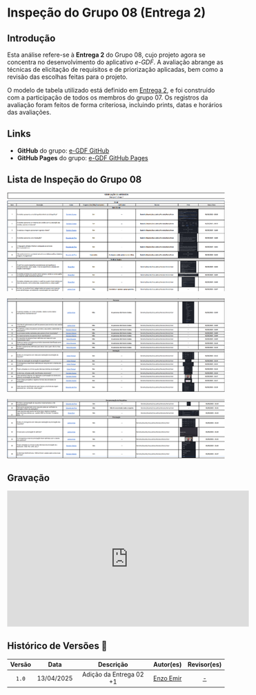 # Inspeção do Grupo 08 (Entrega 2)

## Introdução

Esta análise refere-se à **Entrega 2** do Grupo 08, cujo projeto agora se concentra no desenvolvimento do aplicativo *e-GDF*. A avaliação abrange as técnicas de elicitação de requisitos e de priorização aplicadas, bem como a revisão das escolhas feitas para o projeto.

O modelo de tabela utilizado está definido em [Entrega 2](../../Entregas/Entrega-2), e foi construído com a participação de todos os membros do grupo 07. Os registros da avaliação foram feitos de forma criteriosa, incluindo prints, datas e horários das avaliações.

## Links

- **GitHub** do grupo: [e-GDF GitHub](https://github.com/Requisitos-de-Software/2025.1-e-GDF)
- **GitHub Pages** do grupo: [e-GDF GitHub Pages](https://requisitos-de-software.github.io/2025.1-e-GDF/)

## Lista de Inspeção do Grupo 08


![Rich Picture V1](../../assets/Inspeção2/L_Entrega2.png)

![Rich Picture V2](../../assets/Inspeção2/L_Entrega2_2.png)

![Rich Picture V3](../../assets/Inspeção2/L_Entrega2_3.png)

## Gravação

<p style="text-align: center">
<iframe width="560" height="315" src="https://www.youtube.com/embed/vAZRAeZJ5Oc" title="YouTube video player" frameborder="0" allow="accelerometer; autoplay; clipboard-write; encrypted-media; gyroscope; picture-in-picture; web-share" referrerpolicy="strict-origin-when-cross-origin" allowfullscreen></iframe>
</p>

## Histórico de Versões 📅

| Versão | Data | Descrição | Autor(es) | Revisor(es) |
| :-: | :-: | :-: | :-: | :-: |
| `1.0`  | 13/04/2025 | Adição da Entrega 02 +1 | [Enzo Emir](https://github.com/EnzoEmir) | [-]() |

    